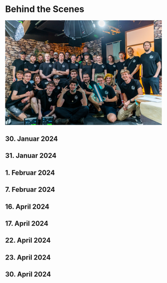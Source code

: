 <script setup lang="ts">
import Gallery from '../code/components/Gallery.vue';
import YouTubeEmbed from '../code/components/YouTubeEmbed.vue';


// this is necessary because the glob import doesn't support variables
const bts240130 = import.meta.glob('/assets/bts/240130/*.webp', { eager: true, import: 'default' });
const bts240131 = import.meta.glob('/assets/bts/240131/*.webp', { eager: true, import: 'default' });
const bts240201 = import.meta.glob('/assets/bts/240201/*.webp', { eager: true, import: 'default' });
const bts240207 = import.meta.glob('/assets/bts/240207/*.webp', { eager: true, import: 'default' });
const bts240416 = import.meta.glob('/assets/bts/240416/*.webp', { eager: true, import: 'default' });
const bts240417 = import.meta.glob('/assets/bts/240417/*.webp', { eager: true, import: 'default' });
const bts240422 = import.meta.glob('/assets/bts/240422/*.webp', { eager: true, import: 'default' });
const bts240423 = import.meta.glob('/assets/bts/240423/*.webp', { eager: true, import: 'default' });
const bts240430 = import.meta.glob('/assets/bts/240430/*.webp', { eager: true, import: 'default' });

const data = {
  240130: Object.values(bts240130),
  240131: Object.values(bts240131),
  240201: Object.values(bts240201),
  240207: Object.values(bts240207),
  240416: Object.values(bts240416),
  240417: Object.values(bts240417),
  240422: Object.values(bts240422),
  240423: Object.values(bts240423),
  240430: Object.values(bts240430),
}
</script>
# Behind the Scenes

![Gruppenbild](/images/gruppenbild.webp)

<YouTubeEmbed src="https://youtu.be/E72xLeEtLm8" />

## 30. Januar 2024

<Gallery :items="data['240130']" />

## 31. Januar 2024

<Gallery :items="data['240131']" />

## 1. Februar 2024

<Gallery :items="data['240201']" />

## 7. Februar 2024

<Gallery :items="data['240207']" />

## 16. April 2024

<Gallery :items="data['240416']" />

## 17. April 2024

<Gallery :items="data['240417']" />

## 22. April 2024

<Gallery :items="data['240422']" />

## 23. April 2024

<Gallery :items="data['240423']" />

## 30. April 2024

<Gallery :items="data['240430']" />
